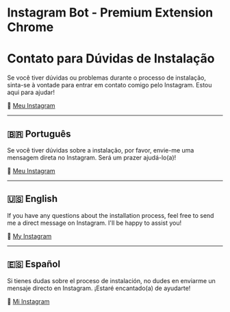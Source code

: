 # Instagram Bot - Premium Extension Chrome

# Contato para Dúvidas de Instalação

Se você tiver dúvidas ou problemas durante o processo de instalação, sinta-se à vontade para entrar em contato comigo pelo Instagram. Estou aqui para ajudar!  

📲 [Meu Instagram](https://www.instagram.com/roge_rdv)

---

## 🇧🇷 Português  
Se você tiver dúvidas sobre a instalação, por favor, envie-me uma mensagem direta no Instagram. Será um prazer ajudá-lo(a)!  

📲 [Meu Instagram](https://www.instagram.com/roge_rdv)

---

## 🇺🇸 English  
If you have any questions about the installation process, feel free to send me a direct message on Instagram. I'll be happy to assist you!  

📲 [My Instagram](https://www.instagram.com/roge_rdv)

---

## 🇪🇸 Español  
Si tienes dudas sobre el proceso de instalación, no dudes en enviarme un mensaje directo en Instagram. ¡Estaré encantado(a) de ayudarte!  

📲 [Mi Instagram](https://www.instagram.com/roge_rdv)
